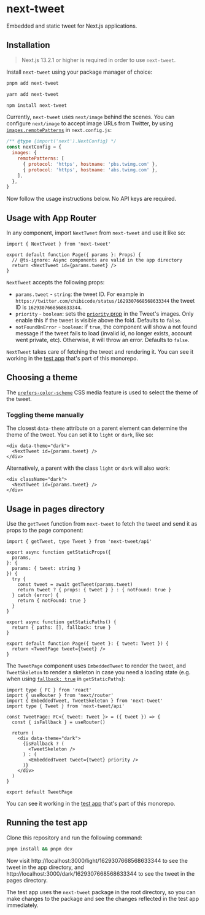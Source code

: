 # next-tweet

Embedded and static tweet for Next.js applications.

## Installation

> Next.js 13.2.1 or higher is required in order to use `next-tweet`.

Install `next-tweet` using your package manager of choice:

```bash
pnpm add next-tweet
```

```bash
yarn add next-tweet
```

```bash
npm install next-tweet
```

Currently, `next-tweet` uses `next/image` behind the scenes. You can configure `next/image` to accept image URLs from Twitter, by using [`images.remotePatterns`](https://nextjs.org/docs/api-reference/next/image#remote-patterns) in `next.config.js`:

```js
/** @type {import('next').NextConfig} */
const nextConfig = {
  images: {
    remotePatterns: [
      { protocol: 'https', hostname: 'pbs.twimg.com' },
      { protocol: 'https', hostname: 'abs.twimg.com' },
    ],
  },
}
```

Now follow the usage instructions below. No API keys are required.

## Usage with App Router

In any component, import `NextTweet` from `next-tweet` and use it like so:

```tsx
import { NextTweet } from 'next-tweet'

export default function Page({ params }: Props) {
  // @ts-ignore: Async components are valid in the app directory
  return <NextTweet id={params.tweet} />
}
```

`NextTweet` accepts the following props:

- `params.tweet` - `string`: the tweet ID. For example in `https://twitter.com/chibicode/status/1629307668568633344` the tweet ID is `1629307668568633344`.
- `priority` - `boolean`: sets the [`priority` prop](https://nextjs.org/docs/basic-features/image-optimization#priority) in the Tweet's images. Only enable this if the tweet is visible above the fold. Defaults to `false`.
- `notFoundOnError` - `boolean`: if `true`, the component will show a not found message if the tweet fails to load (invalid id, no longer exists, account went private, etc). Otherwise, it will throw an error. Defaults to `false`.

`NextTweet` takes care of fetching the tweet and rendering it. You can see it working in the [test app](/apps/test-app/app/light/[tweet]/page.tsx) that's part of this monorepo.

## Choosing a theme

The [`prefers-color-scheme`](https://developer.mozilla.org/en-US/docs/Web/CSS/@media/prefers-color-scheme) CSS media feature is used to select the theme of the tweet.

### Toggling theme manually

The closest `data-theme` attribute on a parent element can determine the theme of the tweet. You can set it to `light` or `dark`, like so:

```tsx
<div data-theme="dark">
  <NextTweet id={params.tweet} />
</div>
```

Alternatively, a parent with the class `light` or `dark` will also work:

```tsx
<div className="dark">
  <NextTweet id={params.tweet} />
</div>
```

## Usage in pages directory

Use the `getTweet` function from `next-tweet` to fetch the tweet and send it as props to the page component:

```tsx
import { getTweet, type Tweet } from 'next-tweet/api'

export async function getStaticProps({
  params,
}: {
  params: { tweet: string }
}) {
  try {
    const tweet = await getTweet(params.tweet)
    return tweet ? { props: { tweet } } : { notFound: true }
  } catch (error) {
    return { notFound: true }
  }
}

export async function getStaticPaths() {
  return { paths: [], fallback: true }
}

export default function Page({ tweet }: { tweet: Tweet }) {
  return <TweetPage tweet={tweet} />
}
```

The `TweetPage` component uses `EmbeddedTweet` to render the tweet, and `TweetSkeleton` to render a skeleton in case you need a loading state (e.g. when using [`fallback: true`](https://nextjs.org/docs/api-reference/data-fetching/get-static-paths#fallback-true) in `getStaticPaths`):

```tsx
import type { FC } from 'react'
import { useRouter } from 'next/router'
import { EmbeddedTweet, TweetSkeleton } from 'next-tweet'
import type { Tweet } from 'next-tweet/api'

const TweetPage: FC<{ tweet: Tweet }> = ({ tweet }) => {
  const { isFallback } = useRouter()

  return (
    <div data-theme="dark">
      {isFallback ? (
        <TweetSkeleton />
      ) : (
        <EmbeddedTweet tweet={tweet} priority />
      )}
    </div>
  )
}

export default TweetPage
```

You can see it working in the [test app](/apps/test-app/pages/dark/[tweet].tsx) that's part of this monorepo.

## Running the test app

Clone this repository and run the following command:

```bash
pnpm install && pnpm dev
```

Now visit http://localhost:3000/light/1629307668568633344 to see the tweet in the app directory, and http://localhost:3000/dark/1629307668568633344 to see the tweet in the pages directory.

The test app uses the `next-tweet` package in the root directory, so you can make changes to the package and see the changes reflected in the test app immediately.
